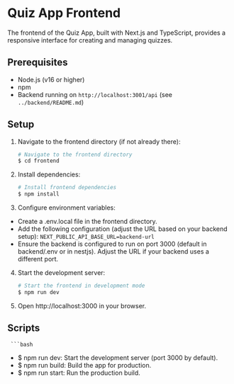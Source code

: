 # Quiz App Frontend

The frontend of the Quiz App, built with Next.js and TypeScript, provides a responsive interface for creating and managing quizzes.

## Prerequisites

- Node.js (v16 or higher)
- npm
- Backend running on `http://localhost:3001/api` (see `../backend/README.md`)

## Setup

1. Navigate to the frontend directory (if not already there):
   ```bash
   # Navigate to the frontend directory
   $ cd frontend
   ```
2. Install dependencies:
   ```bash
   # Install frontend dependencies
   $ npm install
   ```
3. Configure environment variables:

- Create a .env.local file in the frontend directory.
- Add the following configuration (adjust the URL based on your backend setup):
  `NEXT_PUBLIC_API_BASE_URL=backend-url`
- Ensure the backend is configured to run on port 3000 (default in backend/.env or in nestjs). Adjust the URL if your backend uses a different port.

4. Start the development server:
   ```bash
   # Start the frontend in development mode
   $ npm run dev
   ```
5. Open http://localhost:3000 in your browser.

## Scripts
     ```bash
- $ npm run dev: Start the development server (port 3000 by default).
- $ npm run build: Build the app for production.
- $ npm run start: Run the production build.
